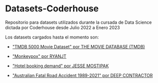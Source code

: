# Datasets-Coderhouse
Repositorio para datasets utilizados durante la cursada de Data Science dictada por Coderhouse desde Julio 2022 a Enero 2023

Los datasets cargados hasta el momento son: 

- ["TMDB 5000 Movie Dataset" por THE MOVIE DATABASE (TMDB)](https://www.kaggle.com/datasets/tmdb/tmdb-movie-metadata)

- ["Monkeypox" por RYANJT](https://www.kaggle.com/datasets/ryanjt/monkeypox)

- ["Hotel booking demand" por JESSE MOSTIPAK](https://www.kaggle.com/datasets/jessemostipak/hotel-booking-demand)

- ["Australian Fatal Road Accident 1989-2021" por DEEP CONTRACTOR](https://www.kaggle.com/datasets/deepcontractor/australian-fatal-car-accident-data-19892021)
